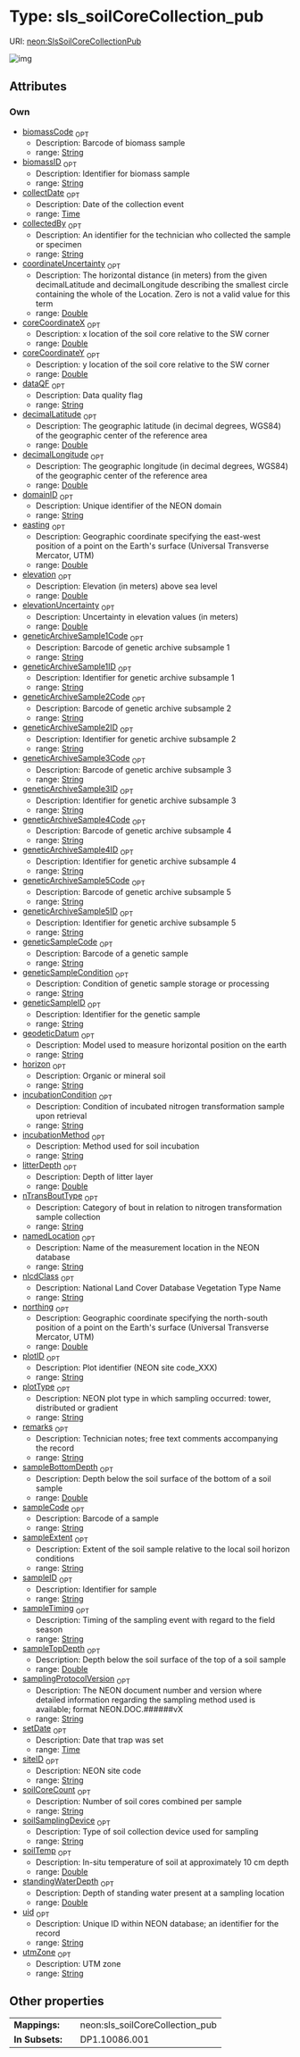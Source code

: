 
# Type: sls_soilCoreCollection_pub




URI: [neon:SlsSoilCoreCollectionPub](https://data.neonscience.org/SlsSoilCoreCollectionPub)


![img](http://yuml.me/diagram/nofunky;dir:TB/class/[SlsSoilCoreCollectionPub&#124;uid:string%20%3F;domainID:string%20%3F;siteID:string%20%3F;plotID:string%20%3F;remarks:string%20%3F;nlcdClass:string%20%3F;decimalLatitude:double%20%3F;decimalLongitude:double%20%3F;geodeticDatum:string%20%3F;coordinateUncertainty:double%20%3F;elevation:double%20%3F;elevationUncertainty:double%20%3F;sampleID:string%20%3F;setDate:time%20%3F;collectDate:time%20%3F;plotType:string%20%3F;easting:double%20%3F;northing:double%20%3F;utmZone:string%20%3F;samplingProtocolVersion:string%20%3F;collectedBy:string%20%3F;sampleTiming:string%20%3F;sampleCode:string%20%3F;dataQF:string%20%3F;geneticSampleID:string%20%3F;biomassCode:string%20%3F;biomassID:string%20%3F;coreCoordinateX:double%20%3F;coreCoordinateY:double%20%3F;geneticArchiveSample1Code:string%20%3F;geneticArchiveSample1ID:string%20%3F;geneticArchiveSample2Code:string%20%3F;geneticArchiveSample2ID:string%20%3F;geneticArchiveSample3Code:string%20%3F;geneticArchiveSample3ID:string%20%3F;geneticArchiveSample4Code:string%20%3F;geneticArchiveSample4ID:string%20%3F;geneticArchiveSample5Code:string%20%3F;geneticArchiveSample5ID:string%20%3F;geneticSampleCode:string%20%3F;geneticSampleCondition:string%20%3F;horizon:string%20%3F;litterDepth:double%20%3F;nTransBoutType:string%20%3F;sampleBottomDepth:double%20%3F;sampleTopDepth:double%20%3F;soilCoreCount:string%20%3F;soilSamplingDevice:string%20%3F;soilTemp:double%20%3F;incubationMethod:string%20%3F;namedLocation:string%20%3F;sampleExtent:string%20%3F;standingWaterDepth:double%20%3F;incubationCondition:string%20%3F])

## Attributes


### Own

 * [biomassCode](biomassCode.md)  <sub>OPT</sub>
    * Description: Barcode of biomass sample
    * range: [String](types/String.md)
 * [biomassID](biomassID.md)  <sub>OPT</sub>
    * Description: Identifier for biomass sample
    * range: [String](types/String.md)
 * [collectDate](collectDate.md)  <sub>OPT</sub>
    * Description: Date of the collection event
    * range: [Time](types/Time.md)
 * [collectedBy](collectedBy.md)  <sub>OPT</sub>
    * Description: An identifier for the technician who collected the sample or specimen
    * range: [String](types/String.md)
 * [coordinateUncertainty](coordinateUncertainty.md)  <sub>OPT</sub>
    * Description: The horizontal distance (in meters) from the given decimalLatitude and decimalLongitude describing the smallest circle containing the whole of the Location. Zero is not a valid value for this term
    * range: [Double](types/Double.md)
 * [coreCoordinateX](coreCoordinateX.md)  <sub>OPT</sub>
    * Description: x location of the soil core relative to the SW corner
    * range: [Double](types/Double.md)
 * [coreCoordinateY](coreCoordinateY.md)  <sub>OPT</sub>
    * Description: y location of the soil core relative to the SW corner
    * range: [Double](types/Double.md)
 * [dataQF](dataQF.md)  <sub>OPT</sub>
    * Description: Data quality flag
    * range: [String](types/String.md)
 * [decimalLatitude](decimalLatitude.md)  <sub>OPT</sub>
    * Description: The geographic latitude (in decimal degrees, WGS84) of the geographic center of the reference area
    * range: [Double](types/Double.md)
 * [decimalLongitude](decimalLongitude.md)  <sub>OPT</sub>
    * Description: The geographic longitude (in decimal degrees, WGS84) of the geographic center of the reference area
    * range: [Double](types/Double.md)
 * [domainID](domainID.md)  <sub>OPT</sub>
    * Description: Unique identifier of the NEON domain
    * range: [String](types/String.md)
 * [easting](easting.md)  <sub>OPT</sub>
    * Description: Geographic coordinate specifying the east-west position of a point on the Earth's surface (Universal Transverse Mercator, UTM)
    * range: [Double](types/Double.md)
 * [elevation](elevation.md)  <sub>OPT</sub>
    * Description: Elevation (in meters) above sea level
    * range: [Double](types/Double.md)
 * [elevationUncertainty](elevationUncertainty.md)  <sub>OPT</sub>
    * Description: Uncertainty in elevation values (in meters)
    * range: [Double](types/Double.md)
 * [geneticArchiveSample1Code](geneticArchiveSample1Code.md)  <sub>OPT</sub>
    * Description: Barcode of genetic archive subsample 1
    * range: [String](types/String.md)
 * [geneticArchiveSample1ID](geneticArchiveSample1ID.md)  <sub>OPT</sub>
    * Description: Identifier for genetic archive subsample 1
    * range: [String](types/String.md)
 * [geneticArchiveSample2Code](geneticArchiveSample2Code.md)  <sub>OPT</sub>
    * Description: Barcode of genetic archive subsample 2
    * range: [String](types/String.md)
 * [geneticArchiveSample2ID](geneticArchiveSample2ID.md)  <sub>OPT</sub>
    * Description: Identifier for genetic archive subsample 2
    * range: [String](types/String.md)
 * [geneticArchiveSample3Code](geneticArchiveSample3Code.md)  <sub>OPT</sub>
    * Description: Barcode of genetic archive subsample 3
    * range: [String](types/String.md)
 * [geneticArchiveSample3ID](geneticArchiveSample3ID.md)  <sub>OPT</sub>
    * Description: Identifier for genetic archive subsample 3
    * range: [String](types/String.md)
 * [geneticArchiveSample4Code](geneticArchiveSample4Code.md)  <sub>OPT</sub>
    * Description: Barcode of genetic archive subsample 4
    * range: [String](types/String.md)
 * [geneticArchiveSample4ID](geneticArchiveSample4ID.md)  <sub>OPT</sub>
    * Description: Identifier for genetic archive subsample 4
    * range: [String](types/String.md)
 * [geneticArchiveSample5Code](geneticArchiveSample5Code.md)  <sub>OPT</sub>
    * Description: Barcode of genetic archive subsample 5
    * range: [String](types/String.md)
 * [geneticArchiveSample5ID](geneticArchiveSample5ID.md)  <sub>OPT</sub>
    * Description: Identifier for genetic archive subsample 5
    * range: [String](types/String.md)
 * [geneticSampleCode](geneticSampleCode.md)  <sub>OPT</sub>
    * Description: Barcode of a genetic sample
    * range: [String](types/String.md)
 * [geneticSampleCondition](geneticSampleCondition.md)  <sub>OPT</sub>
    * Description: Condition of genetic sample storage or processing
    * range: [String](types/String.md)
 * [geneticSampleID](geneticSampleID.md)  <sub>OPT</sub>
    * Description: Identifier for the genetic sample
    * range: [String](types/String.md)
 * [geodeticDatum](geodeticDatum.md)  <sub>OPT</sub>
    * Description: Model used to measure horizontal position on the earth
    * range: [String](types/String.md)
 * [horizon](horizon.md)  <sub>OPT</sub>
    * Description: Organic or mineral soil
    * range: [String](types/String.md)
 * [incubationCondition](incubationCondition.md)  <sub>OPT</sub>
    * Description: Condition of incubated nitrogen transformation sample upon retrieval
    * range: [String](types/String.md)
 * [incubationMethod](incubationMethod.md)  <sub>OPT</sub>
    * Description: Method used for soil incubation
    * range: [String](types/String.md)
 * [litterDepth](litterDepth.md)  <sub>OPT</sub>
    * Description: Depth of litter layer
    * range: [Double](types/Double.md)
 * [nTransBoutType](nTransBoutType.md)  <sub>OPT</sub>
    * Description: Category of bout in relation to nitrogen transformation sample collection
    * range: [String](types/String.md)
 * [namedLocation](namedLocation.md)  <sub>OPT</sub>
    * Description: Name of the measurement location in the NEON database
    * range: [String](types/String.md)
 * [nlcdClass](nlcdClass.md)  <sub>OPT</sub>
    * Description: National Land Cover Database Vegetation Type Name
    * range: [String](types/String.md)
 * [northing](northing.md)  <sub>OPT</sub>
    * Description: Geographic coordinate specifying the north-south position of a point on the Earth's surface (Universal Transverse Mercator, UTM)
    * range: [Double](types/Double.md)
 * [plotID](plotID.md)  <sub>OPT</sub>
    * Description: Plot identifier (NEON site code_XXX)
    * range: [String](types/String.md)
 * [plotType](plotType.md)  <sub>OPT</sub>
    * Description: NEON plot type in which sampling occurred: tower, distributed or gradient
    * range: [String](types/String.md)
 * [remarks](remarks.md)  <sub>OPT</sub>
    * Description: Technician notes; free text comments accompanying the record
    * range: [String](types/String.md)
 * [sampleBottomDepth](sampleBottomDepth.md)  <sub>OPT</sub>
    * Description: Depth below the soil surface of the bottom of a soil sample
    * range: [Double](types/Double.md)
 * [sampleCode](sampleCode.md)  <sub>OPT</sub>
    * Description: Barcode of a sample
    * range: [String](types/String.md)
 * [sampleExtent](sampleExtent.md)  <sub>OPT</sub>
    * Description: Extent of the soil sample relative to the local soil horizon conditions
    * range: [String](types/String.md)
 * [sampleID](sampleID.md)  <sub>OPT</sub>
    * Description: Identifier for sample
    * range: [String](types/String.md)
 * [sampleTiming](sampleTiming.md)  <sub>OPT</sub>
    * Description: Timing of the sampling event with regard to the field season
    * range: [String](types/String.md)
 * [sampleTopDepth](sampleTopDepth.md)  <sub>OPT</sub>
    * Description: Depth below the soil surface of the top of a soil sample
    * range: [Double](types/Double.md)
 * [samplingProtocolVersion](samplingProtocolVersion.md)  <sub>OPT</sub>
    * Description: The NEON document number and version where detailed information regarding the sampling method used is available; format NEON.DOC.######vX
    * range: [String](types/String.md)
 * [setDate](setDate.md)  <sub>OPT</sub>
    * Description: Date that trap was set
    * range: [Time](types/Time.md)
 * [siteID](siteID.md)  <sub>OPT</sub>
    * Description: NEON site code
    * range: [String](types/String.md)
 * [soilCoreCount](soilCoreCount.md)  <sub>OPT</sub>
    * Description: Number of soil cores combined per sample
    * range: [String](types/String.md)
 * [soilSamplingDevice](soilSamplingDevice.md)  <sub>OPT</sub>
    * Description: Type of soil collection device used for sampling
    * range: [String](types/String.md)
 * [soilTemp](soilTemp.md)  <sub>OPT</sub>
    * Description: In-situ temperature of soil at approximately 10 cm depth
    * range: [Double](types/Double.md)
 * [standingWaterDepth](standingWaterDepth.md)  <sub>OPT</sub>
    * Description: Depth of standing water present at a sampling location
    * range: [Double](types/Double.md)
 * [uid](uid.md)  <sub>OPT</sub>
    * Description: Unique ID within NEON database; an identifier for the record
    * range: [String](types/String.md)
 * [utmZone](utmZone.md)  <sub>OPT</sub>
    * Description: UTM zone
    * range: [String](types/String.md)

## Other properties

|  |  |  |
| --- | --- | --- |
| **Mappings:** | | neon:sls_soilCoreCollection_pub |
| **In Subsets:** | | DP1.10086.001 |

